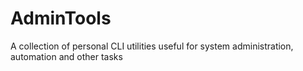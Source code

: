 # AdminTools
A collection of personal CLI utilities useful for system administration, automation and other tasks
